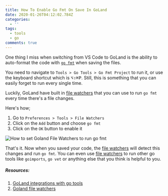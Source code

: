```yaml
---
title: How To Enable Go Fmt On Save In GoLand
date: 2020-01-26T04:12:02.784Z
categories:
  - ''
tags:
  - tools
  - go
comments: true
---
```

One thing I miss when switching from VS Code to GoLand is the ability to auto-format the code with [`go fmt`][1] when saving the files.

You need to navigate to `Tools > Go Tools > Go Fmt Project` to run it, or use the keyboard shortcut which is <kbd>⌥⇧⌘P</kbd>. Still, this is something that you can easily forget to run every single time.

Luckily, GoLand have built in [file watchers][2] that you can use to run `go fmt` every time there's a file changes.

Here's how;

1. Go to `Preferences > Tools > File Watchers`
2. Click on the `Add` button and choose `go fmt`
3. Click on the `OK` button to enable it 

![How to set Goland File Watchers to run go fmt](/images/uploads/goland-gofmt.png "How to set Goland File Watchers to run go fmt")

That's it. Now when you saved your code, the [file watchers][2] will detect this changes and run `go fmt`. You can even use [file watchers][2] to run other go tools like `goimports`, `go vet` or anything else that you think is helpful to you.

##### Resources:
1. [GoLand integrations with go tools][3]
2. [Goland file watchers][4]

[1]:https://golang.org/cmd/gofmt/
[2]:https://www.jetbrains.com/help/go/settings-tools-file-watchers.html
[3]:https://www.jetbrains.com/help/go/integration-with-go-tools.html
[4]:https://www.jetbrains.com/help/go/settings-tools-file-watchers.html
